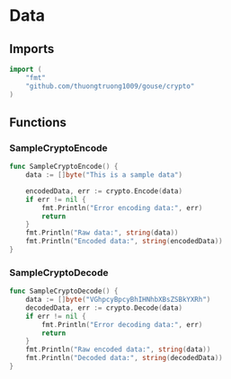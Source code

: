 # Data

## Imports

```go
import (
	"fmt"
	"github.com/thuongtruong1009/gouse/crypto"
)
```
## Functions


### SampleCryptoEncode

```go
func SampleCryptoEncode() {
	data := []byte("This is a sample data")

	encodedData, err := crypto.Encode(data)
	if err != nil {
		fmt.Println("Error encoding data:", err)
		return
	}
	fmt.Println("Raw data:", string(data))
	fmt.Println("Encoded data:", string(encodedData))
}
```

### SampleCryptoDecode

```go
func SampleCryptoDecode() {
	data := []byte("VGhpcyBpcyBhIHNhbXBsZSBkYXRh")
	decodedData, err := crypto.Decode(data)
	if err != nil {
		fmt.Println("Error decoding data:", err)
		return
	}
	fmt.Println("Raw encoded data:", string(data))
	fmt.Println("Decoded data:", string(decodedData))
}
```
